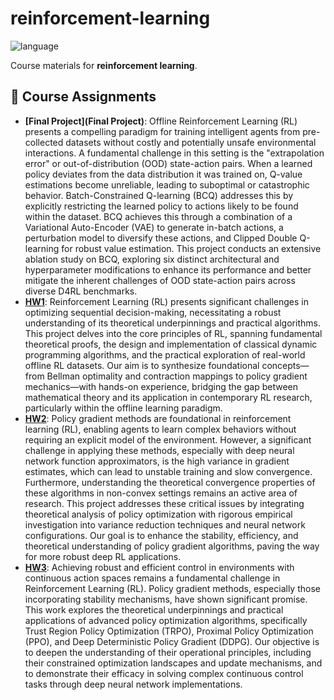 # reinforcement-learning

![language](https://img.shields.io/badge/language-Python-blue.svg)

Course materials for **reinforcement learning**.

## 📂 Course Assignments

- **[Final Project](Final Project)**: Offline Reinforcement Learning (RL) presents a compelling paradigm for training intelligent agents from pre-collected datasets without costly and potentially unsafe environmental interactions. A fundamental challenge in this setting is the "extrapolation error" or out-of-distribution (OOD) state-action pairs. When a learned policy deviates from the data distribution it was trained on, Q-value estimations become unreliable, leading to suboptimal or catastrophic behavior. Batch-Constrained Q-learning (BCQ) addresses this by explicitly restricting the learned policy to actions likely to be found within the dataset. BCQ achieves this through a combination of a Variational Auto-Encoder (VAE) to generate in-batch actions, a perturbation model to diversify these actions, and Clipped Double Q-learning for robust value estimation. This project conducts an extensive ablation study on BCQ, exploring six distinct architectural and hyperparameter modifications to enhance its performance and better mitigate the inherent challenges of OOD state-action pairs across diverse D4RL benchmarks.
- **[HW1](HW1)**: Reinforcement Learning (RL) presents significant challenges in optimizing sequential decision-making, necessitating a robust understanding of its theoretical underpinnings and practical algorithms. This project delves into the core principles of RL, spanning fundamental theoretical proofs, the design and implementation of classical dynamic programming algorithms, and the practical exploration of real-world offline RL datasets. Our aim is to synthesize foundational concepts—from Bellman optimality and contraction mappings to policy gradient mechanics—with hands-on experience, bridging the gap between mathematical theory and its application in contemporary RL research, particularly within the offline learning paradigm.
- **[HW2](HW2)**: Policy gradient methods are foundational in reinforcement learning (RL), enabling agents to learn complex behaviors without requiring an explicit model of the environment. However, a significant challenge in applying these methods, especially with deep neural network function approximators, is the high variance in gradient estimates, which can lead to unstable training and slow convergence. Furthermore, understanding the theoretical convergence properties of these algorithms in non-convex settings remains an active area of research. This project addresses these critical issues by integrating theoretical analysis of policy optimization with rigorous empirical investigation into variance reduction techniques and neural network configurations. Our goal is to enhance the stability, efficiency, and theoretical understanding of policy gradient algorithms, paving the way for more robust deep RL applications.
- **[HW3](HW3)**: Achieving robust and efficient control in environments with continuous action spaces remains a fundamental challenge in Reinforcement Learning (RL). Policy gradient methods, especially those incorporating stability mechanisms, have shown significant promise. This work explores the theoretical underpinnings and practical applications of advanced policy optimization algorithms, specifically Trust Region Policy Optimization (TRPO), Proximal Policy Optimization (PPO), and Deep Deterministic Policy Gradient (DDPG). Our objective is to deepen the understanding of their operational principles, including their constrained optimization landscapes and update mechanisms, and to demonstrate their efficacy in solving complex continuous control tasks through deep neural network implementations.
